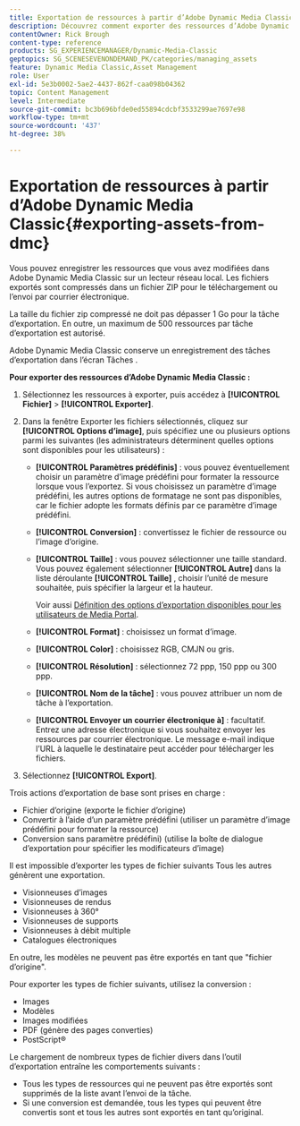 ```yaml
---
title: Exportation de ressources à partir d’Adobe Dynamic Media Classic
description: Découvrez comment exporter des ressources d’Adobe Dynamic Media Classic.
contentOwner: Rick Brough
content-type: reference
products: SG_EXPERIENCEMANAGER/Dynamic-Media-Classic
geptopics: SG_SCENESEVENONDEMAND_PK/categories/managing_assets
feature: Dynamic Media Classic,Asset Management
role: User
exl-id: 5e3b0002-5ae2-4437-862f-caa098b04362
topic: Content Management
level: Intermediate
source-git-commit: bc3b696bfde0ed55894cdcbf3533299ae7697e98
workflow-type: tm+mt
source-wordcount: '437'
ht-degree: 38%

---
```


# Exportation de ressources à partir d’Adobe Dynamic Media Classic{#exporting-assets-from-dmc}

Vous pouvez enregistrer les ressources que vous avez modifiées dans Adobe Dynamic Media Classic sur un lecteur réseau local. Les fichiers exportés sont compressés dans un fichier ZIP pour le téléchargement ou l’envoi par courrier électronique.

La taille du fichier zip compressé ne doit pas dépasser 1 Go pour la tâche d’exportation. En outre, un maximum de 500 ressources par tâche d’exportation est autorisé.

Adobe Dynamic Media Classic conserve un enregistrement des tâches d’exportation dans l’écran Tâches .

**Pour exporter des ressources d’Adobe Dynamic Media Classic :**

1. Sélectionnez les ressources à exporter, puis accédez à **[!UICONTROL Fichier]** > **[!UICONTROL Exporter]**.
1. Dans la fenêtre Exporter les fichiers sélectionnés, cliquez sur **[!UICONTROL Options d’image]**, puis spécifiez une ou plusieurs options parmi les suivantes (les administrateurs déterminent quelles options sont disponibles pour les utilisateurs) :

   * **[!UICONTROL Paramètres prédéfinis]** : vous pouvez éventuellement choisir un paramètre d’image prédéfini pour formater la ressource lorsque vous l’exportez. Si vous choisissez un paramètre d’image prédéfini, les autres options de formatage ne sont pas disponibles, car le fichier adopte les formats définis par ce paramètre d’image prédéfini.

   * **[!UICONTROL Conversion]** : convertissez le fichier de ressource ou l’image d’origine.

   * **[!UICONTROL Taille]** : vous pouvez sélectionner une taille standard. Vous pouvez également sélectionner **[!UICONTROL Autre]** dans la liste déroulante **[!UICONTROL Taille]** , choisir l’unité de mesure souhaitée, puis spécifier la largeur et la hauteur.

     Voir aussi [Définition des options d’exportation disponibles pour les utilisateurs de Media Portal](specifying-export-options-available-media.md#specifying_export_options_available_to_media_portal_users).

   * **[!UICONTROL Format]** : choisissez un format d’image.

   * **[!UICONTROL Color]** : choisissez RGB, CMJN ou gris.

   * **[!UICONTROL Résolution]** : sélectionnez 72 ppp, 150 ppp ou 300 ppp.

   * **[!UICONTROL Nom de la tâche]** : vous pouvez attribuer un nom de tâche à l’exportation.

   * **[!UICONTROL Envoyer un courrier électronique à]** : facultatif. Entrez une adresse électronique si vous souhaitez envoyer les ressources par courrier électronique. Le message e-mail indique l’URL à laquelle le destinataire peut accéder pour télécharger les fichiers.

1. Sélectionnez **[!UICONTROL Export]**.

Trois actions d’exportation de base sont prises en charge :

* Fichier d’origine (exporte le fichier d’origine)
* Convertir à l’aide d’un paramètre prédéfini (utiliser un paramètre d’image prédéfini pour formater la ressource)
* Conversion sans paramètre prédéfini) (utilise la boîte de dialogue d’exportation pour spécifier les modificateurs d’image)

Il est impossible d’exporter les types de fichier suivants Tous les autres génèrent une exportation.

* Visionneuses d’images
* Visionneuses de rendus
* Visionneuses à 360°
* Visionneuses de supports
* Visionneuses à débit multiple
* Catalogues électroniques

En outre, les modèles ne peuvent pas être exportés en tant que &quot;fichier d’origine&quot;.

Pour exporter les types de fichier suivants, utilisez la conversion :

* Images
* Modèles
* Images modifiées
* PDF (génère des pages converties)
* PostScript®

Le chargement de nombreux types de fichier divers dans l’outil d’exportation entraîne les comportements suivants :

* Tous les types de ressources qui ne peuvent pas être exportés sont supprimés de la liste avant l’envoi de la tâche.
* Si une conversion est demandée, tous les types qui peuvent être convertis sont et tous les autres sont exportés en tant qu’original.
